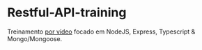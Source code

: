 # Restful-API-training
Treinamento [por vídeo](https://www.youtube.com/watch?v=lNqaQ0wEeAo) focado em NodeJS, Express, Typescript &amp; Mongo/Mongoose.
